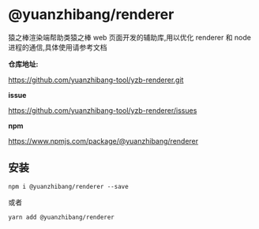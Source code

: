 # @yuanzhibang/renderer

猿之棒渲染端帮助类猿之棒 web 页面开发的辅助库,用以优化 renderer 和 node 进程的通信,具体使用请参考文档

**仓库地址:**

https://github.com/yuanzhibang-tool/yzb-renderer.git

**issue**

https://github.com/yuanzhibang-tool/yzb-renderer/issues

**npm**

https://www.npmjs.com/package/@yuanzhibang/renderer

## 安装

`npm i @yuanzhibang/renderer --save`

或者

`yarn add @yuanzhibang/renderer`
